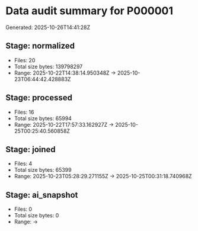 # Data audit summary for P000001

Generated: 2025-10-26T14:41:28Z


## Stage: normalized
- Files: 20
- Total size bytes: 139798297
- Range: 2025-10-22T14:38:14.950348Z → 2025-10-23T06:44:42.428883Z


## Stage: processed
- Files: 16
- Total size bytes: 65994
- Range: 2025-10-22T17:57:33.162927Z → 2025-10-25T00:25:40.560858Z


## Stage: joined
- Files: 4
- Total size bytes: 65399
- Range: 2025-10-23T05:28:29.271155Z → 2025-10-25T00:31:18.740968Z


## Stage: ai_snapshot
- Files: 0
- Total size bytes: 0
- Range:  → 

